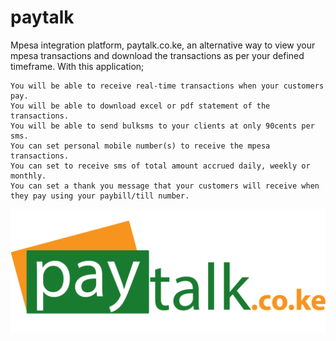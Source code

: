 # paytalk
Mpesa integration platform, paytalk.co.ke, an alternative way to view your mpesa transactions and download the transactions as per your defined timeframe. With this application;

    You will be able to receive real-time transactions when your customers pay.
    You will be able to download excel or pdf statement of the transactions.
    You will be able to send bulksms to your clients at only 90cents per sms.
    You can set personal mobile number(s) to receive the mpesa transactions.
    You can set to receive sms of total amount accrued daily, weekly or monthly.
    You can set a thank you message that your customers will receive when they pay using your paybill/till number.

![alt text](https://github.com/abiudeko/paytalk/blob/master/paytalk.png)
